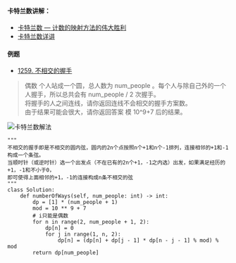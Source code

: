 #### 卡特兰数讲解：
- [卡特兰数 — 计数的映射方法的伟大胜利](http://lanqi.org/skills/10939/)
- [卡特兰数详讲](https://blog.csdn.net/wookaikaiko/article/details/81105031)
#### 例题
- [1259. 不相交的握手](https://leetcode-cn.com/problems/handshakes-that-dont-cross/)
> 偶数 个人站成一个圆，总人数为 num_people 。每个人与除自己外的一个人握手，所以总共会有 num_people / 2 次握手。   
将握手的人之间连线，请你返回连线不会相交的握手方案数。   
由于结果可能会很大，请你返回答案 模 10^9+7 后的结果。

![卡特兰数解法](./相关的图/卡特兰数2.jpg)

```python3
"""
不相交的握手即是不相交的圆内弦，圆内的2n个点按照n个+1和n个-1排列，连接相邻的+1和-1构成一个条弦。
当顺时针（或逆时针）选一个出发点（不在已有的2n个+1，-1之内选）出发，如果满足经历的+1，-1和不小于0，
即可使得上面相邻的+1，-1的连接构成n条不相交的弦
"""
class Solution:
    def numberOfWays(self, num_people: int) -> int:
        dp = [1] * (num_people + 1)
        mod = 10 ** 9 + 7
        # i只能是偶数
        for n in range(2, num_people + 1, 2):
            dp[n] = 0
            for j in range(1, n, 2):
                dp[n] = (dp[n] + dp[j - 1] * dp[n - j - 1] % mod) % mod
        return dp[num_people]
```

